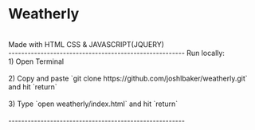 <h1>Weatherly</h1><br>
Made with HTML CSS & JAVASCRIPT(JQUERY)<br>
-------------------------------------------------------
Run locally: <br>
1) Open Terminal <br><br>
2) Copy and paste `git clone https://github.com/joshlbaker/weatherly.git` and hit `return`<br><br>
3) Type `open weatherly/index.html` and hit `return`<br><br>
-------------------------------------------------------<br><br>


